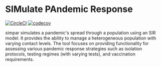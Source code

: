 # SIMulate PAndemic Response

[![CircleCI](https://circleci.com/gh/cornell-covid-modeling/simpar/tree/master.svg?style=shield&circle-token=bab4306a454b23a7ba58c30c3a1d0891a5d6e5ac)](https://circleci.com/gh/cornell-covid-modeling/simpar/tree/master)
[![codecov](https://codecov.io/gh/cornell-covid-modeling/simpar/branch/master/graph/badge.svg?token=VKZ6JFQC0P)](https://codecov.io/gh/cornell-covid-modeling/simpar)

simpar simulates a pandemic's spread through a population using an SIR model.
It provides the ability to manage a heterogeneous population with varying
contact levels. The tool focuses on providing functionality for assessing
various pandemic response strategies such as isolation protocols, testing
regimes (with varying tests), and vaccination requirements.
